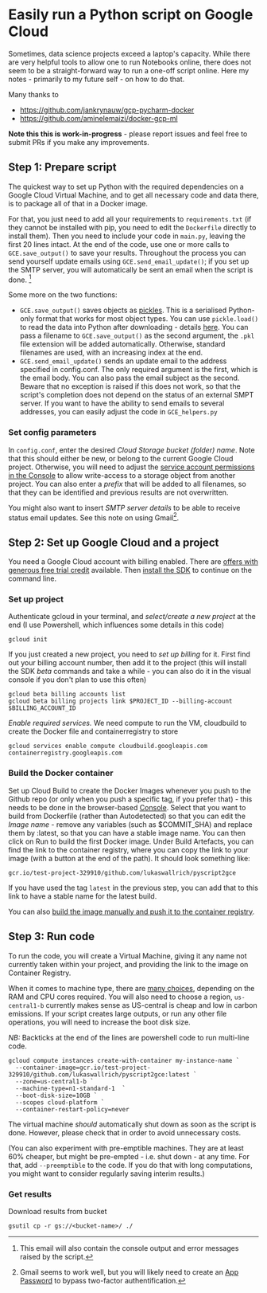 # Easily run a Python script on Google Cloud

Sometimes, data science projects exceed a laptop's capacity. While there are very helpful tools to allow one to run Notebooks online, there does not seem to be a straight-forward way to run a one-off script online. Here my notes - primarily to my future self - on how to do that.

Many thanks to
- https://github.com/jankrynauw/gcp-pycharm-docker
- https://github.com/aminelemaizi/docker-gcp-ml

**Note this this is work-in-progress** - please report issues and feel free to submit PRs if you make any improvements. 

## Step 1: Prepare script

The quickest way to set up Python with the required dependencies on a Google Cloud Virtual Machine, and to get all necessary code and data there, is to package all of that in a Docker image. 

For that, you just need to add all your requirements to `requirements.txt` (if they cannot be installed with pip, you need to edit the `Dockerfile` directly to install them). Then you need to include your code in `main.py`, leaving the first 20 lines intact. At the end of the code, use one or more calls to `GCE.save_output()` to save your results. Throughout the process you can send yourself update emails using `GCE.send_email_update()`; if you set up the SMTP server, you will automatically be sent an email when the script is done. [^1]

Some more on the two functions:

- `GCE.save_output()` saves objects as [pickles](https://www.datacamp.com/community/tutorials/pickle-python-tutorial). This is a serialised Python-only format that works for most object types. You can use `pickle.load()` to read the data into Python after downloading - details [here](https://www.datacamp.com/community/tutorials/pickle-python-tutorial#unpickling). You can pass a filename to `GCE.save_output()` as the second argument, the `.pkl` file extension will be added automatically. Otherwise, standard filenames are used, with an increasing index at the end.
- `GCE.send_email_update()` sends an update email to the address specified in config.conf. The only required argument is the first, which is the email body. You can also pass the email subject as the second. Beware that no exception is raised if this does not work, so that the script's completion does not depend on the status of an external SMPT server. If you want to have the ability to send emails to several addresses, you can easily adjust the code in `GCE_helpers.py`

### Set config parameters

In `config.conf`, enter the desired *Cloud Storage bucket (folder) name*. Note that this should either be new, or belong to the current Google Cloud project. Otherwise, you will need to adjust the [service account permissions in the Console](https://console.cloud.google.com/iam-admin/) to allow write-access to a storage object from another project. You can also enter a *prefix* that will be added to all filenames, so that they can be identified and previous results are not overwritten. 

You might also want to insert *SMTP server details* to be able to receive status email updates. See this note on using Gmail[^2].

## Step 2: Set up Google Cloud and a project

You need a Google Cloud account with billing enabled. There are [offers with generous free trial credit](https://cloud.google.com/free) available. Then [install the SDK](https://cloud.google.com/sdk/docs/install) to continue on the command line.

### Set up project

Authenticate gcloud in your terminal, and *select/create a new project* at the end (I use Powershell, which influences some details in this code)

    gcloud init

If you just created a new project, you need to *set up billing* for it. First find out your billing account number, then add it to the project (this will install the SDK *beta* commands and take a while - you can also do it in the visual console if you don't plan to use this often)

    gcloud beta billing accounts list
    gcloud beta billing projects link $PROJECT_ID --billing-account $BILLING_ACCOUNT_ID

*Enable required services.* We need compute to run the VM, cloudbuild to create the Docker file and containerregistry to store

    gcloud services enable compute cloudbuild.googleapis.com containerregistry.googleapis.com

### Build the Docker container

Set up Cloud Build to create the Docker Images whenever you push to the Github repo (or only when you push a specific tag, if you prefer that) - this needs to be done in the browser-based [Console](https://console.cloud.google.com/cloud-build/dashboard). Select that you want to build from Dockerfile (rather than Autodetected) so that you can edit the *Image name* - remove any variables (such as $COMMIT_SHA) and replace them by :latest, so that you can have a stable image name. You can then click on Run to build the first Docker image. Under Build Artefacts, you can find the link to the container registry, where you can copy the link to your image (with a button at the end of the path). It should look something like:

    gcr.io/test-project-329910/github.com/lukaswallrich/pyscript2gce

If you have used the tag `latest` in the previous step, you can add that to this link to have a stable name for the latest build.

You can also [build the image manually and push it to the container registry](https://cloud.google.com/container-registry/docs/pushing-and-pulling).

## Step 3: Run code

To run the code, you will create a Virtual Machine, giving it any name not currently taken within your project, and providing the link to the image on Container Registry.

When it comes to machine type, there are [many choices](https://cloud.google.com/compute/docs/general-purpose-machines), depending on the RAM and CPU cores required. You will also need to choose a region, `us-central1-b` currently makes sense as US-central is cheap and low in carbon emissions. If your script creates large outputs, or run any other file operations, you will need to increase the boot disk size.

*NB:* Backticks at the end of the lines are powershell code to run multi-line code.

    gcloud compute instances create-with-container my-instance-name `
      --container-image=gcr.io/test-project-329910/github.com/lukaswallrich/pyscript2gce:latest `
      --zone=us-central1-b `
      --machine-type=n1-standard-1  `
      --boot-disk-size=10GB `
      --scopes cloud-platform `
      --container-restart-policy=never

The virtual machine *should* automatically shut down as soon as the script is done. However, please check that in order to avoid unnecessary costs.

(You can also experiment with pre-emptible machines. They are at least 60% cheaper, but might be pre-empted - i.e. shut down - at any time. For that, add `--preemptible` to the code. If you do that with long computations, you might want to consider regularly saving interim results.)

### Get results

Download results from bucket

    gsutil cp -r gs://<bucket-name>/ ./

[^1]: This email will also contain the console output and error messages raised by the script.
[^2]: Gmail seems to work well, but you will likely need to create an [App Password](https://myaccount.google.com/apppasswords) to bypass two-factor authentification.